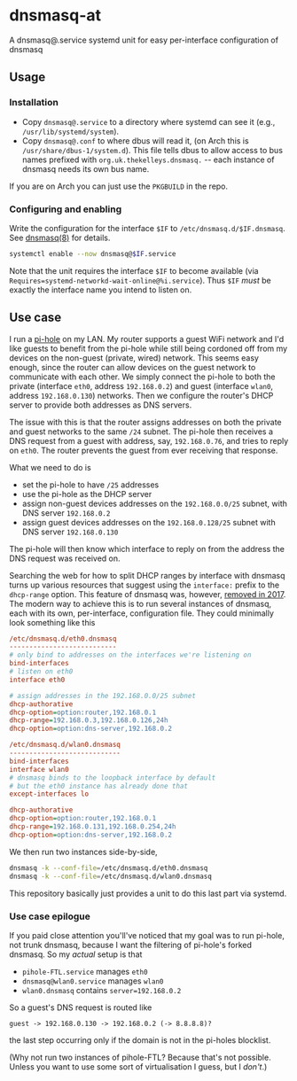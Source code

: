 # dnsmasq-at
A dnsmasq@.service systemd unit for easy per-interface configuration of dnsmasq

## Usage

### Installation

* Copy `dnsmasq@.service` to a directory where systemd can see it (e.g., `/usr/lib/systemd/system`).
* Copy `dnsmasq@.conf` to where dbus will read it, (on Arch this is `/usr/share/dbus-1/system.d`).
 This file tells dbus to allow access to bus names prefixed with `org.uk.thekelleys.dnsmasq.` -- each instance of dnsmasq needs its own bus name.

If you are on Arch you can just use the `PKGBUILD` in the repo.

### Configuring and enabling

Write the configuration for the interface `$IF` to `/etc/dnsmasq.d/$IF.dnsmasq`.
See [dnsmasq(8)](https://man.archlinux.org/man/dnsmasq.8) for details.
```sh
systemctl enable --now dnsmasq@$IF.service
```

Note that the unit requires the interface `$IF` to become available (via `Requires=systemd-networkd-wait-online@%i.service`).
Thus `$IF` *must* be exactly the interface name you intend to listen on.

## Use case

I run a [pi-hole](pi-hole.net) on my LAN.
My router supports a guest WiFi network and I'd like guests to benefit from the pi-hole while still being cordoned off from my devices on the non-guest (private, wired) network.
This seems easy enough, since the router can allow devices on the guest network to communicate with each other.
We simply connect the pi-hole to both the
private (interface `eth0`, address `192.168.0.2`) and
guest (interface `wlan0`, address `192.168.0.130`)
networks.
Then we configure the router's DHCP server to provide both addresses as DNS servers.

The issue with this is that the router assigns addresses on both the private and guest networks to the same `/24` subnet.
The pi-hole then receives a DNS request from a guest with address, say, `192.168.0.76`, and tries to reply on `eth0`.
The router prevents the guest from ever receiving that response.

What we need to do is
* set the pi-hole to have `/25` addresses
* use the pi-hole as the DHCP server
* assign non-guest devices addresses on the `192.168.0.0/25` subnet, with DNS server `192.168.0.2`
* assign guest devices addresses on the `192.168.0.128/25` subnet with DNS server `192.168.0.130`

The pi-hole will then know which interface to reply on from the address the DNS request was received on.

Searching the web for how to split DHCP ranges by interface with dnsmasq turns up various resources that suggest using the `interface:` prefix to the `dhcp-range` option.
This feature of dnsmasq was, however, [removed in 2017](https://github.com/imp/dnsmasq/blame/770bce967cfc9967273d0acfb3ea018fb7b17522/CHANGELOG#L1587).
The modern way to achieve this is to run several instances of dnsmasq, each with its own, per-interface, configuration file.
They could minimally look something like this
```ini
/etc/dnsmasq.d/eth0.dnsmasq
---------------------------
# only bind to addresses on the interfaces we're listening on
bind-interfaces
# listen on eth0
interface eth0

# assign addresses in the 192.168.0.0/25 subnet
dhcp-authorative
dhcp-option=option:router,192.168.0.1
dhcp-range=192.168.0.3,192.168.0.126,24h
dhcp-option=option:dns-server,192.168.0.2
```

```ini
/etc/dnsmasq.d/wlan0.dnsmasq
----------------------------
bind-interfaces
interface wlan0
# dnsmasq binds to the loopback interface by default
# but the eth0 instance has already done that
except-interfaces lo

dhcp-authorative
dhcp-option=option:router,192.168.0.1
dhcp-range=192.168.0.131,192.168.0.254,24h
dhcp-option=option:dns-server,192.168.0.2
```

We then run two instances side-by-side,
```sh
dnsmasq -k --conf-file=/etc/dnsmasq.d/eth0.dnsmasq
dnsmasq -k --conf-file=/etc/dnsmasq.d/wlan0.dnsmasq
```

This repository basically just provides a unit to do this last part via systemd.

### Use case epilogue

If you paid close attention you'll've noticed that my goal was to run pi-hole, not trunk dnsmasq, because I want the filtering of pi-hole's forked dnsmasq.
So my *actual* setup is that
* `pihole-FTL.service` manages `eth0`
* `dnsmasq@wlan0.service` manages `wlan0`
*  `wlan0.dnsmasq` contains `server=192.168.0.2`

So a guest's DNS request is routed like
```
guest -> 192.168.0.130 -> 192.168.0.2 (-> 8.8.8.8)?
```
the last step occurring only if the domain is not in the pi-holes blocklist.

(Why not run two instances of pihole-FTL?
Because that's not possible. Unless you want to use some sort of virtualisation I guess, but I *don't*.)
